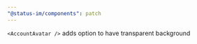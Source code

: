 ```yaml
---
"@status-im/components": patch
---
```


`<AccountAvatar />` adds option to have transparent background
